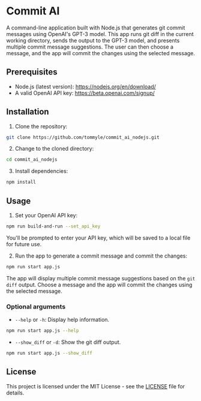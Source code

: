 # Commit AI

A command-line application built with Node.js that generates git commit messages using OpenAI's GPT-3 model. This app runs git diff in the current working directory, sends the output to the GPT-3 model, and presents multiple commit message suggestions. The user can then choose a message, and the app will commit the changes using the selected message.

## Prerequisites

- Node.js (latest version): https://nodejs.org/en/download/
- A valid OpenAI API key: https://beta.openai.com/signup/

## Installation

1. Clone the repository:

```bash
git clone https://github.com/tommyle/commit_ai_nodejs.git
```

2. Change to the cloned directory:

```bash
cd commit_ai_nodejs
```

3. Install dependencies:

```bash
npm install
```

## Usage

1. Set your OpenAI API key:

```bash
npm run build-and-run --set_api_key
```

   You'll be prompted to enter your API key, which will be saved to a local file for future use.

2. Run the app to generate a commit message and commit the changes:

```bash
npm run start app.js
```

   The app will display multiple commit message suggestions based on the `git diff` output. Choose a message and the app will commit the changes using the selected message.

### Optional arguments

- `--help` or `-h`: Display help information.

```bash
npm run start app.js --help
```

- `--show_diff` or `-d`: Show the git diff output.

```bash
npm run start app.js --show_diff
```

## License

This project is licensed under the MIT License - see the [LICENSE](LICENSE) file for details.